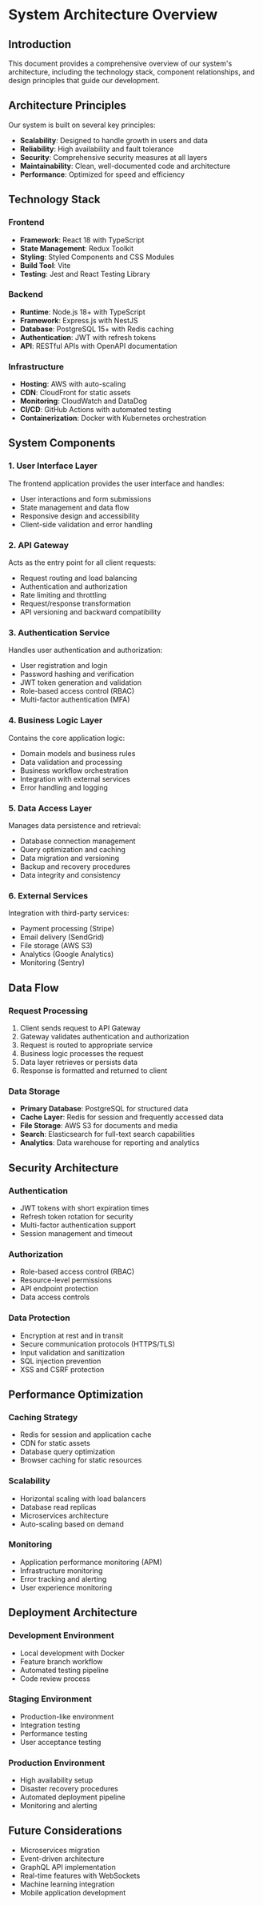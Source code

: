 # System Architecture Overview

## Introduction
This document provides a comprehensive overview of our system's architecture, including the technology stack, component relationships, and design principles that guide our development.

## Architecture Principles
Our system is built on several key principles:
- **Scalability**: Designed to handle growth in users and data
- **Reliability**: High availability and fault tolerance
- **Security**: Comprehensive security measures at all layers
- **Maintainability**: Clean, well-documented code and architecture
- **Performance**: Optimized for speed and efficiency

## Technology Stack

### Frontend
- **Framework**: React 18 with TypeScript
- **State Management**: Redux Toolkit
- **Styling**: Styled Components and CSS Modules
- **Build Tool**: Vite
- **Testing**: Jest and React Testing Library

### Backend
- **Runtime**: Node.js 18+ with TypeScript
- **Framework**: Express.js with NestJS
- **Database**: PostgreSQL 15+ with Redis caching
- **Authentication**: JWT with refresh tokens
- **API**: RESTful APIs with OpenAPI documentation

### Infrastructure
- **Hosting**: AWS with auto-scaling
- **CDN**: CloudFront for static assets
- **Monitoring**: CloudWatch and DataDog
- **CI/CD**: GitHub Actions with automated testing
- **Containerization**: Docker with Kubernetes orchestration

## System Components

### 1. User Interface Layer
The frontend application provides the user interface and handles:
- User interactions and form submissions
- State management and data flow
- Responsive design and accessibility
- Client-side validation and error handling

### 2. API Gateway
Acts as the entry point for all client requests:
- Request routing and load balancing
- Authentication and authorization
- Rate limiting and throttling
- Request/response transformation
- API versioning and backward compatibility

### 3. Authentication Service
Handles user authentication and authorization:
- User registration and login
- Password hashing and verification
- JWT token generation and validation
- Role-based access control (RBAC)
- Multi-factor authentication (MFA)

### 4. Business Logic Layer
Contains the core application logic:
- Domain models and business rules
- Data validation and processing
- Business workflow orchestration
- Integration with external services
- Error handling and logging

### 5. Data Access Layer
Manages data persistence and retrieval:
- Database connection management
- Query optimization and caching
- Data migration and versioning
- Backup and recovery procedures
- Data integrity and consistency

### 6. External Services
Integration with third-party services:
- Payment processing (Stripe)
- Email delivery (SendGrid)
- File storage (AWS S3)
- Analytics (Google Analytics)
- Monitoring (Sentry)

## Data Flow

### Request Processing
1. Client sends request to API Gateway
2. Gateway validates authentication and authorization
3. Request is routed to appropriate service
4. Business logic processes the request
5. Data layer retrieves or persists data
6. Response is formatted and returned to client

### Data Storage
- **Primary Database**: PostgreSQL for structured data
- **Cache Layer**: Redis for session and frequently accessed data
- **File Storage**: AWS S3 for documents and media
- **Search**: Elasticsearch for full-text search capabilities
- **Analytics**: Data warehouse for reporting and analytics

## Security Architecture

### Authentication
- JWT tokens with short expiration times
- Refresh token rotation for security
- Multi-factor authentication support
- Session management and timeout

### Authorization
- Role-based access control (RBAC)
- Resource-level permissions
- API endpoint protection
- Data access controls

### Data Protection
- Encryption at rest and in transit
- Secure communication protocols (HTTPS/TLS)
- Input validation and sanitization
- SQL injection prevention
- XSS and CSRF protection

## Performance Optimization

### Caching Strategy
- Redis for session and application cache
- CDN for static assets
- Database query optimization
- Browser caching for static resources

### Scalability
- Horizontal scaling with load balancers
- Database read replicas
- Microservices architecture
- Auto-scaling based on demand

### Monitoring
- Application performance monitoring (APM)
- Infrastructure monitoring
- Error tracking and alerting
- User experience monitoring

## Deployment Architecture

### Development Environment
- Local development with Docker
- Feature branch workflow
- Automated testing pipeline
- Code review process

### Staging Environment
- Production-like environment
- Integration testing
- Performance testing
- User acceptance testing

### Production Environment
- High availability setup
- Disaster recovery procedures
- Automated deployment pipeline
- Monitoring and alerting

## Future Considerations
- Microservices migration
- Event-driven architecture
- GraphQL API implementation
- Real-time features with WebSockets
- Machine learning integration
- Mobile application development
